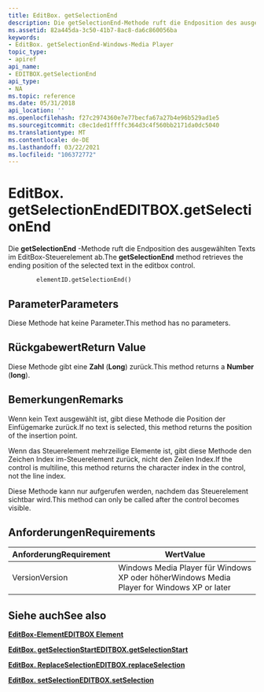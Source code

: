 ```yaml
---
title: EditBox. getSelectionEnd
description: Die getSelectionEnd-Methode ruft die Endposition des ausgewählten Texts im EditBox-Steuerelement ab.
ms.assetid: 82a445da-3c50-41b7-8ac8-da6c860056ba
keywords:
- EditBox. getSelectionEnd-Windows-Media Player
topic_type:
- apiref
api_name:
- EDITBOX.getSelectionEnd
api_type:
- NA
ms.topic: reference
ms.date: 05/31/2018
api_location: ''
ms.openlocfilehash: f27c2974360e7e77becfa67a27b4e96b529ad1e5
ms.sourcegitcommit: c8ec1ded1ffffc364d3c4f560bb2171da0dc5040
ms.translationtype: MT
ms.contentlocale: de-DE
ms.lasthandoff: 03/22/2021
ms.locfileid: "106372772"
---
```

# <a name="editboxgetselectionend"></a><span data-ttu-id="24151-104">EditBox. getSelectionEnd</span><span class="sxs-lookup"><span data-stu-id="24151-104">EDITBOX.getSelectionEnd</span></span>

<span data-ttu-id="24151-105">Die **getSelectionEnd** -Methode ruft die Endposition des ausgewählten Texts im EditBox-Steuerelement ab.</span><span class="sxs-lookup"><span data-stu-id="24151-105">The **getSelectionEnd** method retrieves the ending position of the selected text in the editbox control.</span></span>

``` syntax
        elementID.getSelectionEnd()
```

## <a name="parameters"></a><span data-ttu-id="24151-106">Parameter</span><span class="sxs-lookup"><span data-stu-id="24151-106">Parameters</span></span>

<span data-ttu-id="24151-107">Diese Methode hat keine Parameter.</span><span class="sxs-lookup"><span data-stu-id="24151-107">This method has no parameters.</span></span>

## <a name="return-value"></a><span data-ttu-id="24151-108">Rückgabewert</span><span class="sxs-lookup"><span data-stu-id="24151-108">Return Value</span></span>

<span data-ttu-id="24151-109">Diese Methode gibt eine **Zahl** (**Long**) zurück.</span><span class="sxs-lookup"><span data-stu-id="24151-109">This method returns a **Number** (**long**).</span></span>

## <a name="remarks"></a><span data-ttu-id="24151-110">Bemerkungen</span><span class="sxs-lookup"><span data-stu-id="24151-110">Remarks</span></span>

<span data-ttu-id="24151-111">Wenn kein Text ausgewählt ist, gibt diese Methode die Position der Einfügemarke zurück.</span><span class="sxs-lookup"><span data-stu-id="24151-111">If no text is selected, this method returns the position of the insertion point.</span></span>

<span data-ttu-id="24151-112">Wenn das Steuerelement mehrzeilige Elemente ist, gibt diese Methode den Zeichen Index im-Steuerelement zurück, nicht den Zeilen Index.</span><span class="sxs-lookup"><span data-stu-id="24151-112">If the control is multiline, this method returns the character index in the control, not the line index.</span></span>

<span data-ttu-id="24151-113">Diese Methode kann nur aufgerufen werden, nachdem das Steuerelement sichtbar wird.</span><span class="sxs-lookup"><span data-stu-id="24151-113">This method can only be called after the control becomes visible.</span></span>

## <a name="requirements"></a><span data-ttu-id="24151-114">Anforderungen</span><span class="sxs-lookup"><span data-stu-id="24151-114">Requirements</span></span>



| <span data-ttu-id="24151-115">Anforderung</span><span class="sxs-lookup"><span data-stu-id="24151-115">Requirement</span></span> | <span data-ttu-id="24151-116">Wert</span><span class="sxs-lookup"><span data-stu-id="24151-116">Value</span></span> |
|--------------------|---------------------------------------------------------|
| <span data-ttu-id="24151-117">Version</span><span class="sxs-lookup"><span data-stu-id="24151-117">Version</span></span><br/> | <span data-ttu-id="24151-118">Windows Media Player für Windows XP oder höher</span><span class="sxs-lookup"><span data-stu-id="24151-118">Windows Media Player for Windows XP or later</span></span><br/> |



## <a name="see-also"></a><span data-ttu-id="24151-119">Siehe auch</span><span class="sxs-lookup"><span data-stu-id="24151-119">See also</span></span>

<dl> <dt>

[<span data-ttu-id="24151-120">**EditBox-Element**</span><span class="sxs-lookup"><span data-stu-id="24151-120">**EDITBOX Element**</span></span>](editbox-element.md)
</dt> <dt>

[<span data-ttu-id="24151-121">**EditBox. getSelectionStart**</span><span class="sxs-lookup"><span data-stu-id="24151-121">**EDITBOX.getSelectionStart**</span></span>](editbox-getselectionstart.md)
</dt> <dt>

[<span data-ttu-id="24151-122">**EditBox. ReplaceSelection**</span><span class="sxs-lookup"><span data-stu-id="24151-122">**EDITBOX.replaceSelection**</span></span>](editbox-replaceselection.md)
</dt> <dt>

[<span data-ttu-id="24151-123">**EditBox. setSelection**</span><span class="sxs-lookup"><span data-stu-id="24151-123">**EDITBOX.setSelection**</span></span>](editbox-setselection.md)
</dt> </dl>

 

 





